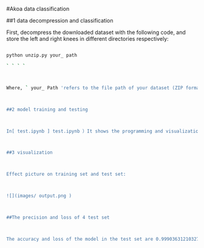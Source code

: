 #Akoa data classification



##1 data decompression and classification



First, decompress the downloaded dataset with the following code, and store the left and right knees in different directories respectively:



```sh

python unzip.py your_ path

` ` ` `



Where, ` your_ Path 'refers to the file path of your dataset (ZIP format, do not unzip).



##2 model training and testing



In[ test.ipynb ] test.ipynb ）It shows the programming and visualization of the code. [Record_ training_ log.ipynb ](Record_ training_ log.ipynb ）The training log was recorded.



##3 visualization



Effect picture on training set and test set:



![](images/ output.png )



##The precision and loss of 4 test set



The accuracy and loss of the model in the test set are 0.9990363121032715 and 0.003378412453457713 respectively.




